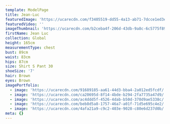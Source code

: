 ```yaml
---
template: ModelPage
title: Jean-Luc
featuredImage: 'https://ucarecdn.com/f3405519-dd55-4a13-ab71-7dcce1ed3e5d/'
featuredVideo: ''
imageThumbnail: 'https://ucarecdn.com/b2ceba4f-206d-43db-9a8c-6c5775f89dfa/'
firstName: Jean Luc
collection: Global
height: 165cm
measurementType: chest
bust: 89cm
waist: 83cm
hips: 87cm
size: Shirt S Pant 30
shoeSize: '7'
hair: Brown
eyes: Brown
imagePortfolio:
  - image: 'https://ucarecdn.com/91689185-aa61-44d3-bba4-2a012ed5fcdf/'
  - image: 'https://ucarecdn.com/ca20695d-8f14-4bde-b294-2fa7735a47d9/'
  - image: 'https://ucarecdn.com/ac4ddd5f-4526-4dab-b50d-370d9ae5338c/'
  - image: 'https://ucarecdn.com/beb8d5a8-1757-46a7-a01f-71d5e695c4e2/'
  - image: 'https://ucarecdn.com/4afa21a9-c9c2-403e-9028-c80e6d237d0b/'
meta: {}
---
```


